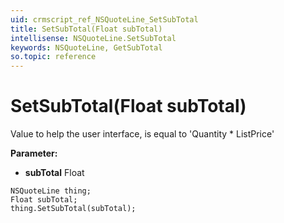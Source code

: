 ```yaml
---
uid: crmscript_ref_NSQuoteLine_SetSubTotal
title: SetSubTotal(Float subTotal)
intellisense: NSQuoteLine.SetSubTotal
keywords: NSQuoteLine, GetSubTotal
so.topic: reference
---
```


# SetSubTotal(Float subTotal)

Value to help the user interface, is equal to 'Quantity * ListPrice'

**Parameter:** 
* **subTotal** Float

```crmscript
NSQuoteLine thing;
Float subTotal;
thing.SetSubTotal(subTotal);
```

